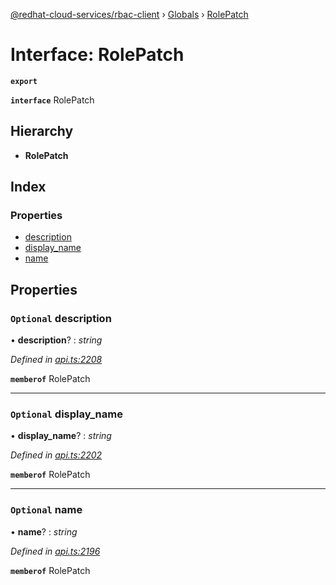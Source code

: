 [@redhat-cloud-services/rbac-client](../README.md) › [Globals](../globals.md) › [RolePatch](rolepatch.md)

# Interface: RolePatch

**`export`** 

**`interface`** RolePatch

## Hierarchy

* **RolePatch**

## Index

### Properties

* [description](rolepatch.md#optional-description)
* [display_name](rolepatch.md#optional-display_name)
* [name](rolepatch.md#optional-name)

## Properties

### `Optional` description

• **description**? : *string*

*Defined in [api.ts:2208](https://github.com/RedHatInsights/javascript-clients/blob/master/packages/rbac/api.ts#L2208)*

**`memberof`** RolePatch

___

### `Optional` display_name

• **display_name**? : *string*

*Defined in [api.ts:2202](https://github.com/RedHatInsights/javascript-clients/blob/master/packages/rbac/api.ts#L2202)*

**`memberof`** RolePatch

___

### `Optional` name

• **name**? : *string*

*Defined in [api.ts:2196](https://github.com/RedHatInsights/javascript-clients/blob/master/packages/rbac/api.ts#L2196)*

**`memberof`** RolePatch
